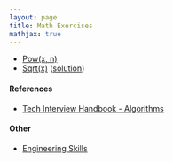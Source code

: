 ```yaml
---
layout: page
title: Math Exercises
mathjax: true
---
```


* [Pow(x, n)](https://leetcode.com/problems/powx-n/)
* [Sqrt(x)](https://leetcode.com/problems/sqrtx/) ([solution](engineering_skills/solutions/sqrt.md))

#### References
* [Tech Interview Handbook - Algorithms](https://www.techinterviewhandbook.org/algorithms/study-cheatsheet/)

#### Other
* [Engineering Skills](../engineering_skills.md)